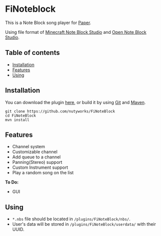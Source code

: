FiNoteblock
=
This is a Note Block song player for [Paper](https://papermc.io).

Using file format of [Minecraft Note Block Studio](https://www.stuffbydavid.com/mcnbs) and [Open Note Block Studio](https://hielkeminecraft.github.io/OpenNoteBlockStudio/).

## Table of contents
- [Installation](#installation)
- [Features](#features)
- [Using](#using)

## Installation
You can download the plugin [here](https://github.com/nutyworks/FiNoteBlock/releases), or build it by using 
[Git](https://git-scm.com/) and [Maven](https://maven.apache.org/). 
```
git clone https://github.com/nutyworks/FiNoteBlock
cd FiNoteBlock
mvn install
```

## Features
 - Channel system
 - Customizable channel
 - Add queue to a channel
 - Panning(Stereo) support
 - Custom Instrument support
 - Play a random song on the list

**To Do:**
 - GUI
 
## Using
- `*.nbs` file should be located in `/plugins/FiNoteBlock/nbs/`.
- User's data will be stored in `/plugins/FiNoteBlock/userdata/` with their UUID.
